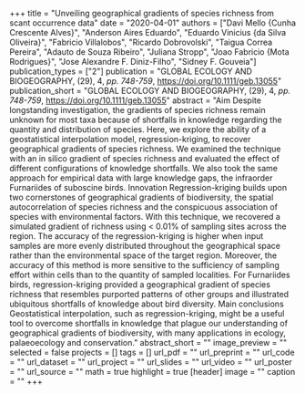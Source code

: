 +++
title = "Unveiling geographical gradients of species richness from scant occurrence data"
date = "2020-04-01"
authors = ["Davi Mello {Cunha Crescente Alves}", "Anderson Aires Eduardo", "Eduardo Vinicius {da Silva Oliveira}", "Fabricio Villalobos", "Ricardo Dobrovolski", "Taigua Correa Pereira", "Adauto de Souza Ribeiro", "Juliana Stropp", "Joao Fabricio {Mota Rodrigues}", "Jose Alexandre F. Diniz-Filho", "Sidney F. Gouveia"]
publication_types = ["2"]
publication = "GLOBAL ECOLOGY AND BIOGEOGRAPHY, (29), 4, _pp. 748-759_, https://doi.org/10.1111/geb.13055"
publication_short = "GLOBAL ECOLOGY AND BIOGEOGRAPHY, (29), 4, _pp. 748-759_, https://doi.org/10.1111/geb.13055"
abstract = "Aim Despite longstanding investigation, the gradients of species richness remain unknown for most taxa because of shortfalls in knowledge regarding the quantity and distribution of species. Here, we explore the ability of a geostatistical interpolation model, regression-kriging, to recover geographical gradients of species richness. We examined the technique with an in silico gradient of species richness and evaluated the effect of different configurations of knowledge shortfalls. We also took the same approach for empirical data with large knowledge gaps, the infraorder Furnariides of suboscine birds. Innovation Regression-kriging builds upon two cornerstones of geographical gradients of biodiversity, the spatial autocorrelation of species richness and the conspicuous association of species with environmental factors. With this technique, we recovered a simulated gradient of richness using < 0.01\% of sampling sites across the region. The accuracy of the regression-kriging is higher when input samples are more evenly distributed throughout the geographical space rather than the environmental space of the target region. Moreover, the accuracy of this method is more sensitive to the sufficiency of sampling effort within cells than to the quantity of sampled localities. For Furnariides birds, regression-kriging provided a geographical gradient of species richness that resembles purported patterns of other groups and illustrated ubiquitous shortfalls of knowledge about bird diversity. Main conclusions Geostatistical interpolation, such as regression-kriging, might be a useful tool to overcome shortfalls in knowledge that plague our understanding of geographical gradients of biodiversity, with many applications in ecology, palaeoecology and conservation."
abstract_short = ""
image_preview = ""
selected = false
projects = []
tags = []
url_pdf = ""
url_preprint = ""
url_code = ""
url_dataset = ""
url_project = ""
url_slides = ""
url_video = ""
url_poster = ""
url_source = ""
math = true
highlight = true
[header]
image = ""
caption = ""
+++
